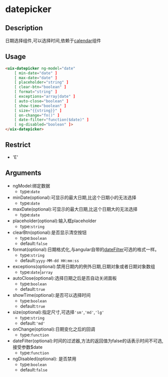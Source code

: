 # datepicker
## Description

日期选择组件,可以选择时间,依赖于<a ui-sref="app.api.calendar" href="../../calendar/docs/readme.md">calendar</a>组件

## Usage

``` html
<uix-datepicker ng-model="date"
    [ min-date="date" ]
    [ max-date="date" ]
    [ placeholder="string" ]
    [ clear-btn="boolean" ]
    [ format="string" ]
    [ exceptions="array|date" ]
    [ auto-close="boolean" ]
    [ show-time="boolean" ]
    [ size="{{string}}" ]
    [ on-change="fn()" ]
    [ date-filter="function($date)" ]
    [ ng-disabled="boolean" ]>
</uix-datepicker>
```
## Restrict
- 'E'

## Arguments
- ngModel:绑定数据
    - type:`date`
- minDate(optional):可显示的最大日期,比这个日期小的无法选择
    - type:`date`
- maxDate(optional):可显示的最大日期,比这个日期大的无法选择
    - type:`date`
- placeholder(optional):输入框placeholder
    - type:`string`
- clearBtn(optional):是否显示清空按钮
    - type:`boolean`
    - default:`false`
- format(optional):日期格式化,与angular自带的[dateFilter](https://docs.angularjs.org/api/ng/filter/date)可选的格式一样。
    - type:`string`
    - default:`yyyy-MM-dd HH:mm:ss`
- exceptions(optional):禁用日期内的例外日期,日期对象或者日期对象数组
    - type:`date`|`array`
- autoClose(optional):选择日期之后是否自动关闭面板
    - type:`boolean`
    - default:`true`
- showTime(optional):是否可以选择时间
    - type:`boolean`
    - default:`true`
- size(optional):指定尺寸,可选择`'sm'`,`'md'`,`'lg'`
    - type:`string`
    - default:`'md'`
- onChange(optional):日期变化之后的回调
    - type:`function`
- dateFilter(optional):时间的过滤器,方法的返回值为false的话表示时间不可选,接受参数$date
    - type:`function`
- ngDisabled(optional): 是否禁用
    - type:`boolean`
    - default:`false`
